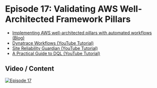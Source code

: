 # Episode 17: Validating AWS Well-Architected Framework Pillars

- [Implementing AWS well-architected pillars with automated workflows (Blog)](https://www.dynatrace.com/news/blog/implementing-aws-well-architected-pillars/)
- [Dynatrace Workflows (YouTube Tutorial)](https://www.youtube.com/watch?v=W3dt8LFsEdQ)
- [Site Reliability Guardian (YouTube Tutorial)](https://www.youtube.com/watch?v=gfIRvDhsbI8) 
- [A Practical Guide to DQL (YouTube Tutorial)](https://www.youtube.com/watch?v=F2VbVqNlswk)

## Video / Content

[![Episode 17](https://img.youtube.com/vi/Rz813IQ6pLE/0.jpg)](https://www.youtube.com/watch?v=Rz813IQ6pLE)
